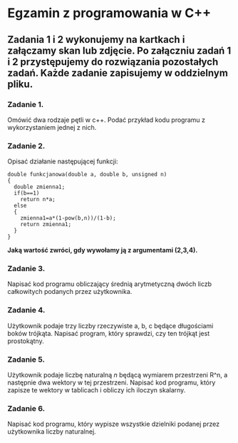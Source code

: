 # Egzamin z programowania w C++

## **Zadania 1 i 2 wykonujemy na kartkach i załączamy skan lub zdjęcie. Po załączniu zadań 1 i 2 przystępujemy do rozwiązania pozostałych zadań. Każde zadanie zapisujemy w oddzielnym pliku.**

### **Zadanie 1.**
Omówić dwa rodzaje pętli w c++. Podać przykład kodu programu z wykorzystaniem jednej z nich.

### **Zadanie 2.**
Opisać działanie następującej funkcji:
```
double funkcjanowa(double a, double b, unsigned n)
{
  double zmienna1;
  if(b==1)
    return n*a;
  else
  {
    zmienna1=a*(1-pow(b,n))/(1-b);
    return zmienna1;
  }
}
```

**Jaką wartość zwróci, gdy wywołamy ją z argumentami (2,3,4).**

### **Zadanie 3.**
Napisać kod programu obliczający średnią arytmetyczną dwóch liczb całkowitych  podanych przez użytkownika.

### **Zadanie 4.**
Użytkownik podaje trzy liczby rzeczywiste a, b, c będące długościami boków trójkąta. Napisać program, który sprawdzi, czy ten trójkąt jest prostokątny.

### **Zadanie 5.**
Użytkownik podaje liczbę naturalną *n* będącą wymiarem przestrzeni R^n, a następnie dwa wektory w tej przestrzeni. Napisać kod programu, który zapisze te wektory w 
tablicach i obliczy ich iloczyn skalarny.

### **Zadanie 6.**
Napisać kod programu, który wypisze wszystkie dzielniki podanej przez użytkownika liczby naturalnej.
